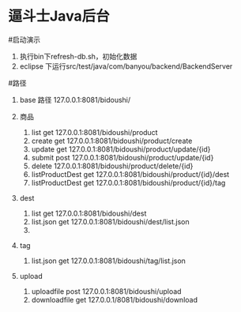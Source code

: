 逼斗士Java后台
======
#启动演示
1. 执行bin下refresh-db.sh，初始化数据
2. eclipse 下运行src/test/java/com/banyou/backend/BackendServer

#路径
1. base 路径 127.0.0.1:8081/bidoushi/
2. 商品
    1. list get 127.0.0.1:8081/bidoushi/product
    2. create get 127.0.0.1:8081/bidoushi/product/create
    3. update get 127.0.0.1:8081/bidoushi/product/update/{id}
    4. submit post 127.0.0.1:8081/bidoushi/product/update/{id}
    5. delete 127.0.0.1:8081/bidoushi/product/delete/{id}
    6. listProductDest get 127.0.0.1:8081/bidoushi/product/{id}/dest
    7. listProductDest get 127.0.0.1:8081/bidoushi/product/{id}/tag
3. dest 
    1. list get 127.0.0.1:8081/bidoushi/dest
    2. list.json get 127.0.0.1:8081/bidoushi/dest/list.json
    3. 
    
4. tag
    1. list.json get 127.0.0.1:8081/bidoushi/tag/list.json

5. upload
    1. uploadfile post 127.0.0.1:8081/bidoushi/upload
    2. downloadfile get 127.0.0.1/8081/bidoushi/download

